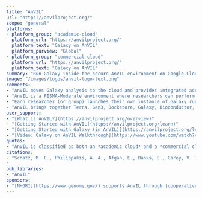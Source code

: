 ```yaml
---
title: "AnVIL"
url: "https://anvilproject.org/"
scope: "general"
platforms:
- platform_group: "academic-cloud"
  platform_url: "https://anvilproject.org/"
  platform_text: "Galaxy on AnVIL"
  platform_purview: "Global"
- platform_group: "commercial-cloud"
  platform_url: "https://anvilproject.org/"
  platform_text: "Galaxy on AnVIL"
summary: "Run Galaxy inside the secure AnVIL environment on Google Cloud Platform."
image: "/images/logos/anvil-logo-text.png"
comments:
- "AnVIL moves Galaxy analysis to the cloud and provides integrated access to the large biological data sets there."
- "AnVIL is a FISMA-Moderate environment where researchers can perform analysis on personally identifiable data."
- "Each researcher (or group) launches their own instance of Galaxy running within the AnVIL framework, and on Google Cloud Platform."
- "AnVIL brings together Terra, Gen3, Dockstore, Galaxy, Bioconductor, and Jupyter into one integrated analysis platform."
user_support:
- "[What is AnVIL?](https://anvilproject.org/overview)"
- "[Getting Started with AnVIL](https://anvilproject.org/learn)"
- "[Getting Started with Galaxy (in AnVIL)](https://anvilproject.org/learn/getting-started/getting-started-with-galaxy)"
- "[Video: Galaxy on AnVIL Walkthrough](https://www.youtube.com/watch?v=-Q4SjLEd99s)"
quotas:
- "AnVIL is classified as both an *academic cloud* and a *commercial cloud* platform.  It is definitely a *research cloud* platform (funded [by NHGRI](https://www.genome.gov/Funded-Programs-Projects/Computational-Genomics-and-Data-Science-Program/Genomic-Analysis-Visualization-Informatics-Lab-space-AnVIL#awards)), but it is built on a *commercial cloud* platform and is a pay-per-use platform."
citations:
- "Schatz, M. C., Philippakis, A. A., Afgan, E., Banks, E., Carey, V. J., Carroll, R. J., Culotti, A., Ellrott, K., Goecks, J., Grossman, R. L., Hall, I., Hansen, K. D., Lawson, J., Leek, J. T., Luria, A. O., Mosher, S., Morgan, M., Nekrutenko, A., O’Connor, B. D., … Team, A. (2021). [Inverting the model of genomics data sharing with the NHGRI Genomic Data Science Analysis, Visualization, and Informatics Lab-space (AnVIL)](https://doi.org/10.1101/2021.04.22.436044). *BioRxiv*, 2021.04.22.436044. https://doi.org/10.1101/2021.04.22.436044
"
pub_libraries:
- "AnVIL"
sponsors:
- "[NHGRI](https://www.genome.gov/) supports AnVIL through [cooperative agreement awards](https://www.genome.gov/Funded-Programs-Projects/Computational-Genomics-and-Data-Science-Program/Genomic-Analysis-Visualization-Informatics-Lab-space-AnVIL#awards) to the [Broad Institute](https://projectreporter.nih.gov/project_info_description.cfm?aid=9788512&icde=46222930&ddparam=&ddvalue=&ddsub=&cr=1&csb=default&cs=ASC&pball=) (#5U24HG010262) and [Johns Hopkins University](https://projectreporter.nih.gov/project_info_description.cfm?aid=9789931&icde=46222940&ddparam=&ddvalue=&ddsub=&cr=2&csb=default&cs=ASC&pball=) (#5U24HG010263)."
---
```

